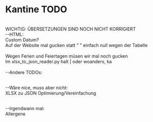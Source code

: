# Kantine TODO
<br>WICHTIG: ÜBERSETZUNGEN SIND NOCH NICHT KORRIGIERT
<br>--HTML:
<br>Custom Datum?
<br>Auf der Website mal gucken statt "      " einfach null wegen der Tabelle
<br>
<br> Wegen Ferien und Feiertagen müsen wir mal noch gucken
<br> Im xlsx_to_json_reader.py halt | oder woanders, ka
<br>
<br>--Andere TODOs:

<br>--Wäre nice, muss aber nicht:
<br>XLSX zu JSON Optimierung/Vereinfachung

<br>--Irgendwann mal:
<br>Allergene
